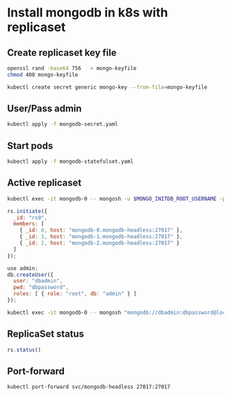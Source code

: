# Install mongodb in k8s with replicaset

## Create replicaset key file
```bash
openssl rand -base64 756   > mongo-keyfile
chmod 400 mongo-keyfile
```

```bash
kubectl create secret generic mongo-key --from-file=mongo-keyfile
```

## User/Pass admin
```bash
kubectl apply -f mongodb-secret.yaml
```

## Start pods
```bash
kubectl apply -f mongodb-statefulset.yaml
```

## Active replicaset
```bash
kubectl exec -it mongodb-0 -- mongosh -u $MONGO_INITDB_ROOT_USERNAME -p $MONGO_INITDB_ROOT_PASSWORD
```

```javascript
rs.initiate({
  _id: "rs0",
  members: [
    { _id: 0, host: "mongodb-0.mongodb-headless:27017" },
    { _id: 1, host: "mongodb-1.mongodb-headless:27017" },
    { _id: 2, host: "mongodb-2.mongodb-headless:27017" }
  ]
});

use admin;
db.createUser({
  user: "dbadmin",
  pwd: "dbpassword",
  roles: [ { role: "root", db: "admin" } ]
});
```

```bash
kubectl exec -it mongodb-0 -- mongosh "mongodb://dbadmin:dbpassword@localhost:27017/admin?replicaSet=rs0
```

## ReplicaSet status
```javascript
rs.status()
```

## Port-forward
```bash
kubectl port-forward svc/mongodb-headless 27017:27017
```

